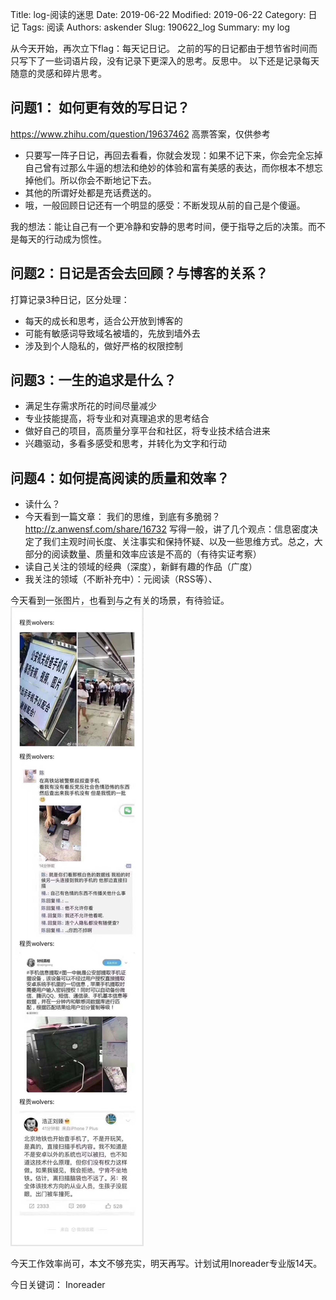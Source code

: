 Title: log-阅读的迷思
Date: 2019-06-22
Modified: 2019-06-22
Category: 日记
Tags: 阅读
Authors: askender
Slug: 190622_log
Summary: my log


从今天开始，再次立下flag：每天记日记。
之前的写的日记都由于想节省时间而只写下了一些词语片段，没有记录下更深入的思考。反思中。
以下还是记录每天随意的灵感和碎片思考。

## 问题1： 如何更有效的写日记？
https://www.zhihu.com/question/19637462
高票答案，仅供参考
* 只要写一阵子日记，再回去看看，你就会发现：如果不记下来，你会完全忘掉自己曾有过那么牛逼的想法和绝妙的体验和富有美感的表达，而你根本不想忘掉他们。所以你会不断地记下去。
* 其他的所谓好处都是充话费送的。
* 哦，一般回顾日记还有一个明显的感受：不断发现从前的自己是个傻逼。

我的想法：能让自己有一个更冷静和安静的思考时间，便于指导之后的决策。而不是每天的行动成为惯性。

## 问题2：日记是否会去回顾？与博客的关系？
打算记录3种日记，区分处理：
- 每天的成长和思考，适合公开放到博客的
- 可能有敏感词导致域名被墙的，先放到墙外去
- 涉及到个人隐私的，做好严格的权限控制

## 问题3：一生的追求是什么？
* 满足生存需求所花的时间尽量减少
* 专业技能提高，将专业和对真理追求的思考结合
* 做好自己的项目，高质量分享平台和社区，将专业技术结合进来
* 兴趣驱动，多看多感受和思考，并转化为文字和行动

## 问题4：如何提高阅读的质量和效率？
* 读什么？
* 今天看到一篇文章： 我们的思维，到底有多脆弱？  http://z.anwensf.com/share/16732  写得一般，讲了几个观点：信息密度决定了我们主观时间长度、关注事实和保持怀疑、以及一些思维方式。总之，大部分的阅读数量、质量和效率应该是不高的（有待实证考察）
* 读自己关注的领域的经典（深度），新鲜有趣的作品（广度）
* 我关注的领域（不断补充中）：元阅读（RSS等）、


今天看到一张图片，也看到与之有关的场景，有待验证。
![](/img/check.jpeg)


今天工作效率尚可，本文不够充实，明天再写。计划试用Inoreader专业版14天。

今日关键词：
Inoreader

